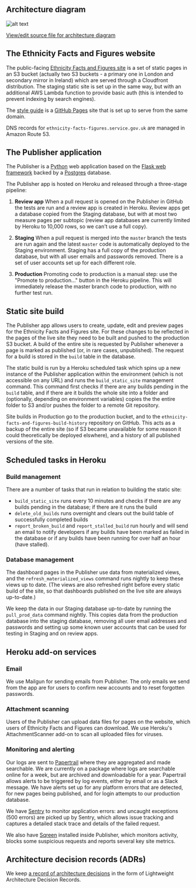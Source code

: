 ## Architecture diagram
![alt text](/images/eff-architecture.svg "High-level architecture of the Ethnicity Facts and Figures website and Publisher showing the relationships between components in AWS, Heroku and Github.")

[View/edit source file for architecture diagram](https://docs.google.com/presentation/d/1lbRGSTxkQN9C7blpIPZq0dhgOrgrEVeKU5DJiJp_HQw/edit)

## The Ethnicity Facts and Figures website

The public-facing [Ethnicity Facts and Figures site](https://www.ethnicity-facts-figures.service.gov.uk/) is a set of 
static pages in an S3 bucket (actually two S3 buckets - a primary one in London and secondary mirror in Ireland) which 
are served through a Cloudfront distribution.  The staging static site is set up in the same way, but with an additional
AWS Lambda function to provide basic auth (this is intended to prevent indexing by search engines).

The [style guide](https://guide.ethnicity-facts-figures.service.gov.uk/) is a [GitHub Pages](https://pages.github.com/)
site that is set up to serve from the same domain.

DNS records for `ethnicity-facts-figures.service.gov.uk` are managed in Amazon Route 53.

## The Publisher application

The Publisher is a [Python](https://www.python.org/) web application based on the 
[Flask web framework](http://flask.pocoo.org/) backed by a [Postgres](https://www.postgresql.org/) database.

The Publisher app is hosted on Heroku and released through a three-stage pipeline:

1. **Review app** When a pull request is opened on the Publisher in GitHub the tests are run and a review app is created
   in Heroku.
   Review apps get a database copied from the Staging database, but with at most two measure pages per subtopic
   (review app databases are currently limited by Heroku to 10,000 rows, so we can't use a full copy).

2. **Staging** When a pull request is merged into the `master` branch the tests are run again and the latest `master`
   code is automatically deployed to the Staging environment.
   Staging has a full copy of the production database, but with all user emails and passwords removed.  There is a set
   of user accounts set up for each different role.

3. **Production** Promoting code to production is a manual step: use the "Promote to production..." button in the 
   Heroku pipeline.  This will immediately release the master branch code to production, with no further test run.

## Static site build

The Publisher app allows users to create, update, edit and preview pages for the Ethnicity Facts and Figures site. 
For these changes to be reflected in the pages of the live site they need to be built and pushed to the production S3
bucket. A build of the entire site is requested by Publisher whenever a page is marked as published (or, in rare cases,
unpublished). The request for a build is stored in the `build` table in the database.
 
The static build is run by a Heroku scheduled task which spins up a new instance of the Publisher application within the
environment (which is not accessible on any URL) and runs the `build_static_site` management command. This command first
checks if there are any builds pending in the `build` table, and if there are it builds the whole site into a folder and
(optionally, depending on environment variables) copies the the entire folder to S3 and/or pushes the folder to a 
remote Git repository.

Site builds in Production go to the production bucket, and to the `ethnicity-facts-and-figures-build-history` repository
on GitHub.  This acts as a backup of the entire site (so if S3 became unavailable for some reason it could theoretically
be deployed elswhere), and a history of all published versions of the site.

## Scheduled tasks in Heroku
### Build management
There are a number of tasks that run in relation to building the static site:

* `build_static_site` runs every 10 minutes and checks if there are any builds pending in the database; if there are it 
  runs the build
* `delete_old_builds` runs overnight and clears out the build table of successfully completed builds
* `report_broken_build` and `report_stalled_build` run hourly and will send an email to notify developers if any builds
  have been marked as failed in the database or if any builds have been running for over half an hour (have stalled).

### Database management
The dashboard pages in the Publisher use data from materialized views, and the `refresh_materialized_views` command 
runs nightly to keep these views up to date. (The views are also refreshed right before every static build of the site, 
so that dashboards published on the live site are always up-to-date.)

We keep the data in our Staging database up-to-date by running the `pull_prod_data` command nightly.  This copies data
from the production database into the staging database, removing all user email addresses and passwords and setting up
some known user accounts that can be used for testing in Staging and on review apps.

## Heroku add-on services
### Email
We use Mailgun for sending emails from Publisher.  The only emails we send from the app are for users to confirm new 
accounts and to reset forgotten passwords. 

### Attachment scanning
Users of the Publisher can upload data files for pages on the website, which users of Ethnicity Facts and Figures can
download.  We use Heroku's AttachmentScanner add-on to scan all uploaded files for viruses.

### Monitoring and alerting

Our logs are sent to [Papertrail](https://papertrailapp.com/) where they are aggregated and made searchable. We are 
currently on a package where logs are searchable online for a week, but are archived and downloadable for a year. 
Papertrail allows alerts to be triggered by log events, either by email or as a Slack message. We have alerts set up 
for any platform errors that are detected, for new pages being published, and for login attempts to our production 
database.

We have [Sentry](https://sentry.io) to monitor application errors: and uncaught exceptions (500 errors) are picked up 
by Sentry, which allows issue tracking and captures a detailed stack trace and details of the failed request.

We also have [Sqreen](https://www.sqreen.com/) installed inside Publisher, which monitors activity, blocks some 
suspicious requests and reports several key site metrics.

## Architecture decision records (ADRs)

We keep [a record of architecture decisions](https://github.com/racedisparityaudit/ethnicity-facts-and-figures-publisher/tree/master/doc/decisions)
in the form of Lightweight Architecture Decision Records.
